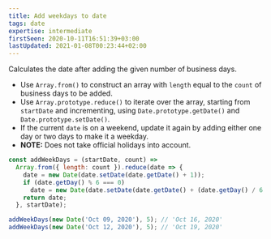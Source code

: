 ```yaml
---
title: Add weekdays to date
tags: date
expertise: intermediate
firstSeen: 2020-10-11T16:51:39+03:00
lastUpdated: 2021-01-08T00:23:44+02:00
---
```


Calculates the date after adding the given number of business days.

- Use `Array.from()` to construct an array with `length` equal to the `count` of business days to be added.
- Use `Array.prototype.reduce()` to iterate over the array, starting from `startDate` and incrementing, using `Date.prototype.getDate()` and `Date.prototype.setDate()`.
- If the current `date` is on a weekend, update it again by adding either one day or two days to make it a weekday.
- **NOTE:** Does not take official holidays into account.

```js
const addWeekDays = (startDate, count) =>
  Array.from({ length: count }).reduce(date => {
    date = new Date(date.setDate(date.getDate() + 1));
    if (date.getDay() % 6 === 0)
      date = new Date(date.setDate(date.getDate() + (date.getDay() / 6 + 1)));
    return date;
  }, startDate);
```

```js
addWeekDays(new Date('Oct 09, 2020'), 5); // 'Oct 16, 2020'
addWeekDays(new Date('Oct 12, 2020'), 5); // 'Oct 19, 2020'
```
